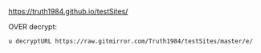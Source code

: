 https://truth1984.github.io/testSites/

OVER decrypt:

`u decryptURL https://raw.gitmirror.com/Truth1984/testSites/master/e/`
